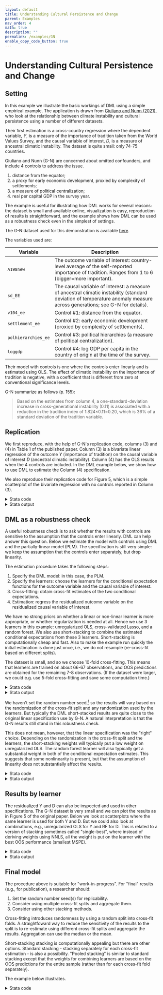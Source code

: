 ```yaml
---
layout: default
title: Understanding Cultural Persistence and Change 
parent: Examples
nav_order: 4
math: true
description: ""
permalink: /examples/GN
enable_copy_code_button: true
---
```


# Understanding Cultural Persistence and Change 

## Setting

In this example we illustrate the basic workings of DML using a simple empirical example. The application is drawn from [Giuliano and Nunn (2021)](https://doi.org/10.1093/restud/rdaa074), who look at the relationship between climate instability and cultural persistence using a number of different datasets.

Their first estimation is a cross-country regression where the dependent variable, $Y$, is a measure of the importance of tradition taken from the World Values Survey, and the causal variable of interest, $D$, is a measure of ancestral climatic instability. The dataset is quite small: only 74-75 countries.

Giuliano and Nunn (G-N) are concerned about omitted confounders, and include 4 controls to address the issue.

1. distance from the equator;
2. a proxy for early economic development, proxied by complexity of settlements;
3. a measure of political centralization;
4. real per capital GDP in the survey year.

The example is useful for illustrating how DML works for several reasons: the dataset is small and available online, visualization is easy, reproduction of results is straightforward, and the example shows how DML can be used as a robustness check even in the simplest of settings.

The G-N dataset used for this demonstration is available [here](https://dmlguide.github.io/assets/dta/GN2021.dta). 

The variables used are:

| Variable | Description |
| ----------- | ----------------|
| `A198new`	| The outcome variable of interest: country-level average of the self-reported importance of tradition. Ranges from 1 to 6 (bigger=more important). |
| `sd_EE` | The causal variable of interest: a measure of ancestral climatic instability (standard deviation of temperature anomaly measure across generations; see G-N for details). |
| `v104_ee`	| Control #1: distance from the equator. | 
| `settlement_ee` | Control #2: early economic development (proxied by complexity of settlements). | 
| `polhierarchies_ee` | Control #3: political hierarchies (a measure of political centralization). | 
| `loggdp`| Control #4: log GDP per capita in the country of origin at the time of the survey. |

Their model with controls is one where the controls enter linearly and is estimated using OLS. The effect of climatic instability on the importance of tradition is negative, with a coefficient that is different from zero at conventional significance levels. 

G-N summarize as follows (p. 155):
> Based on the estimates from column 4, a one-standard-deviation increase in cross-generational instability (0.11) is associated with a reduction in the tradition index of 1.824×0.11=0.20, which is 36% of a standard deviation of the tradition variable.

## Replication

We first reproduce, with the help of G-N's replication code, columns (3) and (4) in Table 1 of the published paper. Column (3) is a bivariate linear regression of the outcome $Y$ (importance of tradition) on the causal variable of interest $D$ (ancestral climatic instability). Column (4) has the OLS results when the 4 controls are included. In the DML example below, we show how to use DML to estimate the Column (4) specification.

We also reproduce their replication code for Figure 5, which is a simple scatterplot of the bivariate regression with no controls reported in Column (3).

<details markdown="block">
<summary>Stata code</summary>

```
use "https://dmlguide.github.io/assets/dta/GN2021.dta", clear

// shorten the name of the causal variable of interest to sd_EE
rename sd_of_gen_mean_temp_anom_EE sd_EE

// replicate results with no controls in Table 1, column (3).
reg A198new sd_EE, robust

// replicate Figure 5
reg A198new sd_EE, robust
predict hat
twoway (scatter A198new sd_EE, msymbol(o) mlabel(isocode))			///
	(line hat sd_EE, sort lwidth(thick)),						 	///
	legend(off) xlabel(0 0.25 0.5, nogrid)							///
	ylabel(3 4 5 6, nogrid)											///
	note("(coef = -1.92, t = -3.68)")								///
	ytitle("Importance of tradition")								///
	xtitle("Climatic instability")
drop hat

// replicate results with controls in Table 1, column (4).
reg A198new sd_EE v104_ee settlement_ee polhierarchies_ee loggdp, robust
```

</details>

<details markdown="block">
<summary>Stata output</summary>

```
. 
. // replicate results with no controls in Table 1, column (3).
. reg A198new sd_EE, robust

Linear regression                               Number of obs     =         75
                                                F(1, 73)          =      13.54
                                                Prob > F          =     0.0004
                                                R-squared         =     0.1478
                                                Root MSE          =     .51072

------------------------------------------------------------------------------
             |               Robust
     A198new | Coefficient  std. err.      t    P>|t|     [95% conf. interval]
-------------+----------------------------------------------------------------
       sd_EE |  -1.923264   .5227138    -3.68   0.000    -2.965031   -.8814967
       _cons |   5.006289    .139419    35.91   0.000     4.728428    5.284151
------------------------------------------------------------------------------

```

</details>


## DML as a robustness check

A useful robustness check is to ask whether the results with controls are sensitive to the assumption that the controls enter linearly. DML can help answer this question. Below we estimate the model with controls using DML and the partially-linear model (PLM). The specification is still very simple: we keep the assumption that the controls enter separately, but drop linearity.

The estimation procedure takes the following steps:

1. Specify the DML model: in this case, the PLM.
2. Specify the learners: choose the learners for the conditional expectation functions for the outcome variable and the causal variable of interest.
3. Cross-fitting: obtain cross-fit estimates of the two conditional expectations.
4. Estimation: regress the residualized outcome variable on the residualized causal variable of interest.

We have no strong priors on whether a linear or non-linear learner is more appropriate, or whether regularization is needed at all. Hence we use 3 learners in this example: unregularized OLS, cross-validated Lasso, and a random forest. We also use short-stacking to combine the estimated conditional expectations from these 3 learners. Short-stacking is computationally cheap and fast. Also to make the example run quickly the initial estimation is done just once, i.e., we do not resample (re-cross-fit based on different splits).

The dataset is small, and so we choose 10-fold cross-fitting. This means that learners are trained on about 66-67 observations, and OOS predictions are obtained for the remaining 7-8 observations. (If the dataset were larger, we could e.g. use 5-fold cross-fitting and save some computation time.)

<details markdown="block">
<summary>Stata code</summary>

```
// In the G-N estimations, GDP is missing for one country.
// For simplicity, we just drop this one country so that it is never used.
drop if loggdp==.

// To make the code more readable, define macros Y, D and X:
global Y A198new
global D sd_EE
global X v104_ee settlement_ee polhierarchies_ee loggdp


// In Stata, we use the ddml package along with the pystacked package.
// pystacked is a front-end to sklearn's stacking regression.
which ddml
which pystacked

// Step 1: Specify the model.
// We use the partially-linear model with 10-fold cross-fitting and a single cross-fit split.
ddml init partial, kfolds(10) reps(1)

// Step 2: Choose the learners.
// We use unregularized OLS, cross-validated lasso and random forest.
// We use the same learners for Y and X for expositional simplicity only.
ddml E[Y|X]: pystacked $Y $X								///
								|| method(ols)				///
								|| method(lassocv)			///
								|| method(rf)				///
								, type(reg)

ddml E[D|X]: pystacked $D $X								///
								|| method(ols)				///
								|| method(lassocv)			///
								|| method(rf)				///
								, type(reg)

// Check that the learners have been entered correctly.
ddml desc, learners

// Step 3: Cross-fit.
// We use short-stacking to combine the conditional expectations
// of the different learners.
// The default behavior of ddml+pystacked is to do standard stacking,
// which is computationally intensive; short-stacking is faster.
// To suppress standard stacking, we use the nostdstack option.
ddml crossfit, shortstack nostdstack

// Step 4: Estimation
// After Step 3, we have 4 sets of residualized Y and 4 of residualized X,
// based on 4 sets of estimated conditional expectations:
// one for each of the 3 learners plus one stacked (ensemble) estimate.
// By default, ddml reports the short-stacked results:
// the residualized dependent variable Y is regressed on the residualized
// causal variable of interest X using OLS.
// Note that if you execute the code your your results will vary
// (usually only slightly) because the seed hasn't been set.
ddml estimate, robust
```

</details>

<details markdown="block">
<summary>Stata output</summary>

```
. // Step 1: Specify the model.
. // We use the partially-linear model with 10-fold cross-fitting and a single cross-fit split.
. ddml init partial, kfolds(10) reps(1)
warning - model m0 already exists
all existing model results and variables will
be dropped and model m0 will be re-initialized

. 
. // Step 2: Choose the learners.
. // We use unregularized OLS, cross-validated lasso and random forest.
. // We use the same learners for Y and X for expositional simplicity only.
. ddml E[Y|X]: pystacked $Y $X                                                            ///
>                                                                 || method(ols)                          ///
>                                                                 || method(lassocv)                      ///
>                                                                 || method(rf)                           ///
>                                                                 , type(reg)
Learner Y1_pystacked added successfully.

. 
. ddml E[D|X]: pystacked $D $X                                                            ///
>                                                                 || method(ols)                          ///
>                                                                 || method(lassocv)                      ///
>                                                                 || method(rf)                           ///
>                                                                 , type(reg)
Learner D1_pystacked added successfully.

. 
. // Check that the learners have been entered correctly.
. ddml desc, learners

Model:                  partial, crossfit folds k=10, resamples r=1
Mata global (mname):    m0
Dependent variable (Y): A198new
 A198new learners:      Y1_pystacked
D equations (1):        sd_EE
 sd_EE learners:        D1_pystacked

Y learners (detail):
 Learner:     Y1_pystacked
              est cmd: pystacked A198new v104_ee settlement_ee polhierarchies_ee loggdp || method(ols) || method(lassocv) || method(rf), type(reg)
D learners (detail):
 Learner:     D1_pystacked
              est cmd: pystacked sd_EE v104_ee settlement_ee polhierarchies_ee loggdp || method(ols) || method(lassocv) || method(rf), type(reg)

. 
. // Step 3: Cross-fit.
. // We use short-stacking to combine the conditional expectations
. // of the different learners.
. // The default behavior of ddml+pystacked is to do standard stacking,
. // which is computationally intensive; short-stacking is faster.
. // To suppress standard stacking, we use the nostdstack option.
. ddml crossfit, shortstack nostdstack
Cross-fitting E[y|X] equation: A198new
Cross-fitting fold 1 2 3 4 5 6 7 8 9 10 ...completed cross-fitting...completed short-stacking
Cross-fitting E[D|X] equation: sd_EE
Cross-fitting fold 1 2 3 4 5 6 7 8 9 10 ...completed cross-fitting...completed short-stacking

. 
. // Step 4: Estimation
. // After Step 3, we have 4 sets of residualized Y and 4 of residualized D,
. // based on 4 sets of estimated conditional expectations:
. // one for each of the 3 learners plus one stacked (ensemble) estimate.
. // By default, ddml reports the short-stacked results:
. // the residualized dependent variable Y is regressed on the residualized
. // causal variable of interest D using OLS.
. // Note that if you execute the code your your results will vary
. // (usually only slightly) because the seed hasn't been set.
. ddml estimate, robust


Model:                  partial, crossfit folds k=10, resamples r=1
Mata global (mname):    m0
Dependent variable (Y): A198new
 A198new learners:      Y1_pystacked
D equations (1):        sd_EE
 sd_EE learners:        D1_pystacked

DDML estimation results:
spec  r     Y learner     D learner         b        SE 
  ss  1  [shortstack]          [ss]    -2.164    (0.741)

Shortstack DDML model
y-E[y|X]  = y-Y_A198new_ss_1                       Number of obs   =        74
D-E[D|X]  = D-D_sd_EE_ss_1 
------------------------------------------------------------------------------
             |               Robust
     A198new | Coefficient  std. err.      z    P>|z|     [95% conf. interval]
-------------+----------------------------------------------------------------
       sd_EE |   -2.16408   .7413585    -2.92   0.004    -3.617116    -.711044
       _cons |   .0000172    .052501     0.00   1.000     -.102883    .1029173
------------------------------------------------------------------------------
Stacking final estimator: nnls1

```

</details>


We haven't set the random number seed,[^bhnote] so the results will vary based on the randomization of the cross-fit split and any randomization used by the learners.
But typically the DML short-stacked results are quite close to the original linear specification use by G-N.
A natural interpretation is that the G-N results still stand in this robustness check.

[^bhnote]: B. Hansen (2022, p. 298) suggests, in the context of the use of the bootstrap, that fixing the seed should be done cautiously and is "an unwise choice for daily calculations" because it leads to the same numerical results and hence a misleading sense of stability. The same argument applies here.

This does not mean, however, that the linear specification was the "right" choice. Depending on the randomization in the cross-fit split and the learners, the short-stacking weights will typically put a low weight on unregularized OLS. The random forest learner will also typically get a substantial weight in both of the conditional expectation estimates. This suggests that some nonlinearity is present, but that the assumption of linearity does not substantially affect the results.

<details markdown="block">
<summary>Stata code</summary>

```
// Display the short-stack weights.
ddml extract, show(ssweights)
```

</details>

<details markdown="block">
<summary>Stata output</summary>

```
. // Display the short-stack weights.
. ddml extract, show(ssweights)

short-stacked weights across resamples for A198new
final stacking estimator: nnls1
             learner  mean_weight        rep_1
    ols            1    5.105e-18    5.105e-18
lassocv            2    .48057564    .48057564
     rf            3    .51942436    .51942436

short-stacked weights across resamples for sd_EE
final stacking estimator: nnls1
             learner  mean_weight        rep_1
    ols            1            0            0
lassocv            2    .41567392    .41567392
     rf            3    .58432608    .58432608

```

</details>


## Results by learner

The residualized Y and D can also be inspected and used in other specifications. The G-N dataset is very small and we can plot the results as in Figure 5 of the original paper. Below we look at scatterplots where the same learner is used for both Y and D. But we could also look at combinations, e.g., unregularized OLS for Y and RF for D. This is related to a version of stacking sometimes called "single-best", where instead of deriving weights using NNLS, all the weight is put on the learner with the best OOS performance (smallest MSPE).

<details markdown="block">
<summary>Stata code</summary>

```
// ddml creates conditional expectations for each learner.
// With pystacked, the learners are numbered.
// The final "_1" identifies the resample (the single cross-fit split).
// Create residualized Y and D for each learner.
cap drop Y_L1_r Y_L2_r Y_L3_r Y_ss_r D_L1_r D_L2_r D_L3_r D_ss_r
gen Y_L1_r = $Y-Y1_pystacked_L1_1
gen Y_L2_r = $Y-Y1_pystacked_L2_1
gen Y_L3_r = $Y-Y1_pystacked_L3_1
gen Y_ss_r = $Y-Y_A198new_ss_1
gen D_L1_r = $D-D1_pystacked_L1_1
gen D_L2_r = $D-D1_pystacked_L2_1
gen D_L3_r = $D-D1_pystacked_L3_1
gen D_ss_r = $D-D_sd_EE_ss_1

// 4 specification and scatterplots
// Y and D learners = OLS
// We suppress the output for the individual OLS regressions to save space.
qui reg Y_L1_r D_L1_r, robust
est store ddml_L1_L1, title("OLS learners")
cap drop hat_1_1
predict hat_1_1
twoway (scatter Y_L1_r D_L1_r, msymbol(o) mlabel(isocode))			///
	(line hat_1_1 D_L1_r, sort lwidth(thick)),					 	///
	legend(off)														///
	xlabel(-0.3 -0.2 -0.1 0 0.1 0.2 0.3, nogrid)					///
	ylabel(-2 -1 0 1 2, nogrid)										///
	title("Y and D: Unregularized OLS")								///
	ytitle("Importance of tradition")								///
	xtitle("Climatic instability")									///
	name(OLS, replace)
// Y and D learners = CV Lasso
qui reg Y_L2_r D_L2_r, robust
est store ddml_L2_L2, title("Lasso learners")
cap drop hat_2_2
predict hat_2_2
twoway (scatter Y_L2_r D_L2_r, msymbol(o) mlabel(isocode))			///
	(line hat_2_2 D_L2_r, sort lwidth(thick)),					 	///
	legend(off)														///
	xlabel(-0.3 -0.2 -0.1 0 0.1 0.2 0.3, nogrid)					///
	ylabel(-2 -1 0 1 2, nogrid)										///
	title("Y and D: Lasso")											///
	ytitle("Importance of tradition")								///
	xtitle("Climatic instability")									///
	name(Lasso, replace)
// Y and D learners = Random Forest
qui reg Y_L3_r D_L3_r, robust
est store ddml_L3_L3, title("RF learners")
cap drop hat_3_3
predict hat_3_3
twoway (scatter Y_L3_r D_L3_r, msymbol(o) mlabel(isocode))			///
	(line hat_3_3 D_L3_r, sort lwidth(thick)),					 	///
	legend(off)														///
	xlabel(-0.3 -0.2 -0.1 0 0.1 0.2 0.3, nogrid)					///
	ylabel(-2 -1 0 1 2, nogrid)										///
	title("Y and D: Random Forest")									///
	ytitle("Importance of tradition")								///
	xtitle("Climatic instability")									///
	name(RF, replace)
// Y and D learners = Short-stacked (ensemble of OLS, Lasso, RF)
qui reg Y_ss_r D_ss_r, robust
est store ddml_SS_SS, title("SS learners")
cap drop hat_ss_ss
predict hat_ss_ss
twoway (scatter Y_ss_r D_ss_r, msymbol(o) mlabel(isocode))			///
	(line hat_ss_ss D_ss_r, sort lwidth(thick)),				 	///
	legend(off)														///
	xlabel(-0.3 -0.2 -0.1 0 0.1 0.2 0.3, nogrid)					///
	ylabel(-2 -1 0 1 2, nogrid)										///
	title("Y and D: Short-stacked")									///
	ytitle("Importance of tradition")								///
	xtitle("Climatic instability")									///
	name(SS, replace)

// Compare DML estimations for learner combinations:
// nb: Code uses estout by Ben Jann; install from SSC Archives.
estout ddml_L1_L1 ddml_L2_L2 ddml_L3_L3 ddml_SS_SS,					///
	label modelwidth(15) collabels(none)							///
	rename (D_L1_r D_r D_L2_r D_r D_L3_r D_r D_ss_r D_r)			///
	cells(b(fmt(3)) se(par fmt(3)))									///
	varlabels(_cons Constant)

// Compare via scatterplot:
graph combine OLS Lasso RF SS
graph export "$logfolder/G-N 4 Learners.png", replace
```

</details>

<details markdown="block">
<summary>Stata output</summary>

```
. // Compare DML estimations for learner combinations:
. // nb: Code uses estout by Ben Jann; install from SSC Archives.
. estout ddml_L1_L1 ddml_L2_L2 ddml_L3_L3 ddml_SS_SS,                                     ///
>         label modelwidth(15) collabels(none)                                                    ///
>         rename (D_L1_r D_r D_L2_r D_r D_L3_r D_r D_ss_r D_r)                    ///
>         cells(b(fmt(3)) se(par fmt(3)))                                                                 ///
>         varlabels(_cons Constant)

------------------------------------------------------------------------------------
                        OLS learners  Lasso learners     RF learners     SS learners
------------------------------------------------------------------------------------
D_r                           -1.799          -1.839          -2.147          -2.164
                             (0.665)         (0.668)         (0.680)         (0.741)
Constant                      -0.020          -0.011           0.010           0.000
                             (0.055)         (0.055)         (0.054)         (0.053)
------------------------------------------------------------------------------------

```

</details>



## Final model

The procedure above is suitable for "work-in-progress".
For "final" results (e.g., for publication), a researcher should:

1. Set the random number seed(s) for replicability.
2. Consider using multiple cross-fit splits and aggregate them.
3. Consider using other stacking methods.

Cross-fitting introduces randomness by using a random split into cross-fit folds.
A straightfoward way to reduce the sensitivity of the results to the split is to re-estimate using different cross-fit splits and aggregate the results.
Aggregation can use the median or the mean.

Short-stacking stacking is computationally appealing but there are other options. Standard stacking - stacking separately for each cross-fit estimation - is also a possibility. "Pooled stacking" is similar to standard stacking except that the weights for combining learners are based on the OOS predictions for the entire sample (rather than for each cross-fit fold separately).

The example below illustrates.

<details markdown="block">
<summary>Stata code</summary>

```
// "Final" results:
// 1. Set seed for replicability.
// 2. Report all 3 stacking methods.
// 3. 11 separate cross-fit splits and median aggregation.

// The choice of 11 separate cross-fit splits is so that the median is well-defined.

// Set the seed.
set seed 42

// Step 1: Specify the model.
// Use 11 separate resample splits.
ddml init partial, kfolds(10) reps(11)

// Step 2: Choose the learners.
// Conditional expections are defined as before.
ddml E[Y|X]: pystacked $Y $X								///
								|| method(ols)				///
								|| method(lassocv)			///
								|| method(rf)				///
								, type(reg)

ddml E[D|X]: pystacked $D $X								///
								|| method(ols)				///
								|| method(lassocv)			///
								|| method(rf)				///
								, type(reg)

// Step 3: Cross-fit.
// Standard stacking is the default behavior of ddml+pystacked.
// Pooled-stacking is requested separately.
ddml crossfit, shortstack poolstack

// Step 4: Estimation.
// Median-aggregated short-stacked results are reported by default.
// We also ask for the standard and pooled-stacking results.
ddml estimate, robust
ddml estimate, spec(st) rep(md) notable replay
ddml estimate, spec(ps) rep(md) notable replay

</details>

<details markdown="block">
<summary>Stata output</summary>

```
. // Set the seed.
. set seed 42

. 
. // Step 1: Specify the model.
. // Use 11 separate resample splits.
. ddml init partial, kfolds(10) reps(11)
warning - model m0 already exists
all existing model results and variables will
be dropped and model m0 will be re-initialized

. 
. // Step 2: Choose the learners.
. // Conditional expections are defined as before.
. ddml E[Y|X]: pystacked $Y $X                                                            ///
>                                                                 || method(ols)                          ///
>                                                                 || method(lassocv)                      ///
>                                                                 || method(rf)                           ///
>                                                                 , type(reg)
Learner Y1_pystacked added successfully.

. 
. ddml E[D|X]: pystacked $D $X                                                            ///
>                                                                 || method(ols)                          ///
>                                                                 || method(lassocv)                      ///
>                                                                 || method(rf)                           ///
>                                                                 , type(reg)
Learner D1_pystacked added successfully.

. 
. // Step 3: Cross-fit.
. // Standard stacking is the default behavior of ddml+pystacked.
. // Pooled-stacking is requested separately.
. ddml crossfit, shortstack poolstack
Cross-fitting E[y|X] equation: A198new
Resample 1...
Cross-fitting fold 1 2 3 4 5 6 7 8 9 10 ...completed cross-fitting...completed short-stacking...completed pooled-stacking
Resample 2...
Cross-fitting fold 1 2 3 4 5 6 7 8 9 10 ...completed cross-fitting...completed short-stacking...completed pooled-stacking
...
(remaining output not reported here)

. 
. // Step 4: Estimation.
. // Median-aggregated short-stacked results are reported by default.
. // We also ask for the standard and pooled-stacking results.
. ddml estimate, robust


Model:                  partial, crossfit folds k=10, resamples r=11
Mata global (mname):    m0
Dependent variable (Y): A198new
 A198new learners:      Y1_pystacked
D equations (1):        sd_EE
 sd_EE learners:        D1_pystacked

DDML estimation results:
spec  r     Y learner     D learner         b        SE 
  st  1  Y1_pystacked  D1_pystacked    -2.160    (0.784)
  ss  1  [shortstack]          [ss]    -2.326    (0.802)
  ps  1   [poolstack]          [ps]    -2.366    (0.801)
  st  2  Y1_pystacked  D1_pystacked    -1.801    (0.771)
  ss  2  [shortstack]          [ss]    -1.907    (0.769)
  ps  2   [poolstack]          [ps]    -1.865    (0.780)
  st  3  Y1_pystacked  D1_pystacked    -2.150    (0.737)
  ss  3  [shortstack]          [ss]    -2.141    (0.723)
  ps  3   [poolstack]          [ps]    -2.189    (0.729)
  st  4  Y1_pystacked  D1_pystacked    -2.257    (0.808)
  ss  4  [shortstack]          [ss]    -2.058    (0.790)
  ps  4   [poolstack]          [ps]    -2.094    (0.808)
  st  5  Y1_pystacked  D1_pystacked    -2.269    (0.796)
  ss  5  [shortstack]          [ss]    -2.265    (0.797)
  ps  5   [poolstack]          [ps]    -2.268    (0.794)
  st  6  Y1_pystacked  D1_pystacked    -2.272    (0.762)
  ss  6  [shortstack]          [ss]    -2.108    (0.764)
  ps  6   [poolstack]          [ps]    -2.142    (0.749)
  st  7  Y1_pystacked  D1_pystacked    -2.269    (0.734)
  ss  7  [shortstack]          [ss]    -2.252    (0.735)
  ps  7   [poolstack]          [ps]    -2.255    (0.726)
  st  8  Y1_pystacked  D1_pystacked    -1.912    (0.715)
  ss  8  [shortstack]          [ss]    -1.892    (0.733)
  ps  8   [poolstack]          [ps]    -1.940    (0.725)
  st  9  Y1_pystacked  D1_pystacked    -2.077    (0.758)
  ss  9  [shortstack]          [ss]    -1.941    (0.749)
  ps  9   [poolstack]          [ps]    -2.030    (0.752)
  st 10  Y1_pystacked  D1_pystacked    -2.300    (0.714)
  ss 10  [shortstack]          [ss]    -2.231    (0.735)
  ps 10   [poolstack]          [ps]    -2.240    (0.741)
  st 11  Y1_pystacked  D1_pystacked    -1.702    (0.783)
  ss 11  [shortstack]          [ss]    -1.911    (0.763)
  ps 11   [poolstack]          [ps]    -1.951    (0.773)

Mean/med    Y learner     D learner         b        SE 
  st mn  Y1_pystacked  D1_pystacked    -2.106    (0.782)
  ss mn  [shortstack]          [ss]    -2.094    (0.774)
  ps mn   [poolstack]          [ps]    -2.122    (0.774)
  st md  Y1_pystacked  D1_pystacked    -2.160    (0.770)
  ss md  [shortstack]          [ss]    -2.108    (0.767)
  ps md   [poolstack]          [ps]    -2.142    (0.760)

Shortstack DDML model (median over 11 resamples)
y-E[y|X]  = y-Y_A198new_ss                         Number of obs   =        74
D-E[D|X]  = D-D_sd_EE_ss 
------------------------------------------------------------------------------
             |               Robust
     A198new | Coefficient  std. err.      z    P>|z|     [95% conf. interval]
-------------+----------------------------------------------------------------
       sd_EE |  -2.108401   .7674987    -2.75   0.006    -3.612671   -.6041314
------------------------------------------------------------------------------
Stacking final estimator: nnls1

Summary over 11 resamples:
       D eqn      mean       min       p25       p50       p75       max
       sd_EE     -2.0937   -2.3256   -2.2521   -2.1084   -1.9105   -1.8915

. ddml estimate, spec(st) rep(md) notable replay

Median over 11 stacking resamples
y-E[y|X]  = y-Y1_pystacked                         Number of obs   =        74
D-E[D|X]  = D-D1_pystacked 
------------------------------------------------------------------------------
             |               Robust
     A198new | Coefficient  std. err.      z    P>|z|     [95% conf. interval]
-------------+----------------------------------------------------------------
       sd_EE |  -2.160377   .7700378    -2.81   0.005    -3.669624   -.6511308
------------------------------------------------------------------------------
Stacking final estimator: nnls1

Summary over 11 resamples:
       D eqn      mean       min       p25       p50       p75       max
       sd_EE     -2.1062   -2.2996   -2.2694   -2.1604   -1.9118   -1.7016

. ddml estimate, spec(ps) rep(md) notable replay

Poolstack DDML model (median over 11 resamples)
y-E[y|X]  = y-Y_A198new_ps                         Number of obs   =        74
D-E[D|X]  = D-D_sd_EE_ps 
------------------------------------------------------------------------------
             |               Robust
     A198new | Coefficient  std. err.      z    P>|z|     [95% conf. interval]
-------------+----------------------------------------------------------------
       sd_EE |  -2.142135   .7601858    -2.82   0.005    -3.632072   -.6521985
------------------------------------------------------------------------------
Stacking final estimator: nnls1

Summary over 11 resamples:
       D eqn      mean       min       p25       p50       p75       max
       sd_EE     -2.1219   -2.3657   -2.2549   -2.1421   -1.9505   -1.8655


```

</details>

The median results from the 11 DML estimations are again similar to the original G-N results. The conclusion is again that their specification is robust to dropping the linearity assumption.

Note that the variation across the 11 refits introduced by the randomization of the cross-fit split is not trivial - the DML coefficient estimates range from about -1.7 to about -2.3 - but not enough to overturn the conclusion above. Increasing the number of refits is worth considering here.

It's also still the case that there is evidence of nonlinearity:
all 3 stacking procedures tend to put a low weight on unregularized OLS.
Now the nonlinear random forest learner typically gets the biggest weight.
Again, this is evidence of some nonlinearity, but not enough to overturn the OLS-based results.

<details markdown="block">
<summary>Stata output</summary>

```
. // Display the stacking weights.
. // As before, unregularized OLS gets a low weight for both Y and D,
. // and the random forest learner gets a substantial weight in both.
. ddml extract, show(weights)

mean stacking weights across folds/resamples for Y1_pystacked (A198new)
final stacking estimator: nnls1
             learner  mean_weight        rep_1        rep_2        rep_3        rep_4        rep_5        rep_6        rep_7
    ols            1    .20945066     .1895086    .09985818    .19017306    .19589241    .28617069     .2656593    .23127083
lassocv            2    .35366375     .3562733    .36574411    .44811724    .34870471     .3043117    .26965765    .36310303
     rf            3     .4368856     .4542181    .53439771     .3617097    .45540288    .40951761    .46468305    .40562614

               rep_8        rep_9       rep_10       rep_11
    ols    .19321946    .17267348      .321406    .15812519
lassocv    .39887847    .38808662    .25554487    .39187953
     rf    .40790207     .4392399    .42304913    .44999528

mean stacking weights across folds/resamples for D1_pystacked (sd_EE)
final stacking estimator: nnls1
             learner  mean_weight        rep_1        rep_2        rep_3        rep_4        rep_5        rep_6        rep_7
    ols            1    .00672472    .02516423    .00982364    2.134e-18    .00645771    6.113e-19    .00434357    1.012e-18
lassocv            2    .32615507    .35428627    .30116975    .35093255    .30099415    .33042825    .30649567    .34408304
     rf            3    .66712021     .6205495    .68900663    .64906745    .69254814    .66957175    .68916076    .65591696

               rep_8        rep_9       rep_10       rep_11
    ols    1.789e-18    .01617726    1.873e-18    .01200553
lassocv    .32774874    .26841758    .35133847    .35181133
     rf    .67225126    .71540516    .64866153    .63618314

short-stacked weights across resamples for A198new
final stacking estimator: nnls1
             learner  mean_weight        rep_1        rep_2        rep_3        rep_4        rep_5        rep_6        rep_7
    ols            1    .27806771     .2502159     .4460415    .15316251    .68821837    6.760e-18    2.504e-18    .11566587
lassocv            2    .15543803            0    .11247025    .31531427    1.409e-18    .49763253    .31023981    .17960824
     rf            3    .56649426     .7497841    .44148825    .53152322    .31178163    .50236747    .68976019    .70472589

               rep_8        rep_9       rep_10       rep_11
    ols     .0858323    .34503221    .49642475    .47815146
lassocv    .28354987    3.687e-18            0    .01100331
     rf    .63061783    .65496779    .50357525    .51084522

short-stacked weights across resamples for sd_EE
final stacking estimator: nnls1
             learner  mean_weight        rep_1        rep_2        rep_3        rep_4        rep_5        rep_6        rep_7
    ols            1    1.359e-18            0    3.903e-18            0    1.887e-18    3.469e-18    2.692e-18    3.000e-18
lassocv            2    .33170231    .37136171     .3452035    .32768059    .27627498    .32830873    .38245887    .40774357
     rf            3    .66829769    .62863829     .6547965    .67231941    .72372502    .67169127    .61754113    .59225643

               rep_8        rep_9       rep_10       rep_11
    ols            0            0            0            0
lassocv    .37568257    .26729688    .30843851    .25827548
     rf    .62431743    .73270312    .69156149    .74172452

pool-stacked weights across resamples for A198new
final stacking estimator: nnls1
             learner  mean_weight        rep_1        rep_2        rep_3        rep_4        rep_5        rep_6        rep_7
    ols            1     .0882426    5.910e-18    3.253e-19    .04188493    .02999945    .07251774      .355264    .18943572
lassocv            2    .45341228    .50761667    .45857367    .55908989    .49095177    .49668769    .15541324    .38446623
     rf            3    .45834511    .49238333    .54142633    .39902518    .47904879    .43079456    .48932277    .42609805

               rep_8        rep_9       rep_10       rep_11
    ols    1.613e-18    .08744457    .19412219    3.844e-18
lassocv    .57457416    .44844654    .37994551    .53176977
     rf    .42542584     .4641089     .4259323    .46823023

pool-stacked weights across resamples for sd_EE
final stacking estimator: nnls1
             learner  mean_weight        rep_1        rep_2        rep_3        rep_4        rep_5        rep_6        rep_7
    ols            1    2.496e-18    1.681e-18            0            0    2.412e-18            0            0    3.470e-18
lassocv            2    .33309237    .37621197    .31351971    .35642509    .30378299    .32386649    .31441793    .34445249
     rf            3    .66690763    .62378803    .68648029    .64357491    .69621701    .67613351    .68558207    .65554751

               rep_8        rep_9       rep_10       rep_11
    ols    6.539e-18            0            0    1.336e-17
lassocv     .3286361    .28624261    .35260303    .36385763
     rf     .6713639    .71375739    .64739697    .63614237

```

</details>
